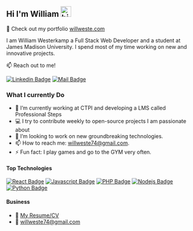 ## Hi I'm William <img src="https://user-images.githubusercontent.com/1303154/88677602-1635ba80-d120-11ea-84d8-d263ba5fc3c0.gif" width="28px" height="28px" alt="hi">

🚀 Check out my portfolio [willweste.com](https://willweste.com)

I am William Westerkamp a Full Stack Web Developer and a student at James Madison University. I spend most of my time working on new and innovative projects.

:mailbox: Reach out to me!

[![Linkedin Badge](https://img.shields.io/badge/-William-0e76a8?style=flat&labelColor=0e76a8&logo=linkedin&logoColor=white)](https://www.linkedin.com/in/william-westerkamp-341594252/) [![Mail Badge](https://img.shields.io/badge/-willweste74-c0392b?style=flat&labelColor=c0392b&logo=gmail&logoColor=white)](mailto:willweste74@gmail.com)

<!-- TODO: Add last video link -->

### What I currently Do

- 🔭 I’m currently working at CTPI and developing a LMS called Professional Steps
- :computer: I try to contribute weekly to open-source projects I am passionate about
- 🤔 I’m looking to work on new groundbreaking technologies.
- 📫 How to reach me: willweste74@gmail.com.
- ⚡ Fun fact: I play games and go to the GYM very often.

#### Top Technologies

<!-- TODO: Make technologies links takes you to repositories -->

[![React Badge](https://img.shields.io/badge/-React-61DBFB?style=for-the-badge&labelColor=black&logo=react&logoColor=61DBFB)](#) [![Javascript Badge](https://img.shields.io/badge/-Javascript-F0DB4F?style=for-the-badge&labelColor=black&logo=javascript&logoColor=F0DB4F)](#) [![PHP Badge](https://img.shields.io/badge/-PHP-8892bf?style=for-the-badge&labelColor=black&logo=php&logoColor=8892bf)](#) [![Nodejs Badge](https://img.shields.io/badge/-Nodejs-3C873A?style=for-the-badge&labelColor=black&logo=node.js&logoColor=3C873A)](#) [![Python Badge](https://img.shields.io/badge/-Python-3776ab?style=for-the-badge&labelColor=black&logo=python&logoColor=ffd343)](#)

#### Business
- :paperclip: [My Resume/CV](https://github.com/willweste/willweste/blob/main/resumes/resume.pdf)
- :email: willweste74@gmail.com

[//]: # ()
[//]: # (<details>)

[//]: # (<summary>)

[//]: # (  More stuff about me)

[//]: # (</summary>)

[//]: # (<br >)

[//]: # ()
[//]: # (#### Github Stats)

[//]: # ()
[//]: # (![willweste github stats]&#40;https://github-readme-stats.vercel.app/api?username=willweste&count_private=true&theme=tokyonight&hide=contribs,prs&#41;)

[//]: # ()
[//]: # (</details>)

